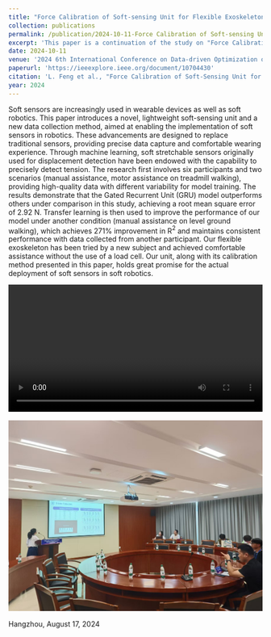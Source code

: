 ```yaml
---
title: "Force Calibration of Soft-sensing Unit for Flexible Exoskeleton"
collection: publications
permalink: /publication/2024-10-11-Force Calibration of Soft-sensing Unit for Flexible Exoskeleton
excerpt: 'This paper is a continuation of the study on "Force Calibration and Prediction of Soft Stretch Sensor Based on Deep Learning.'
date: 2024-10-11
venue: '2024 6th International Conference on Data-driven Optimization of Complex Systems (DOCS)'
paperurl: 'https://ieeexplore.ieee.org/document/10704430'
citation: 'L. Feng et al., "Force Calibration of Soft-Sensing Unit for Flexible Exoskeleton," 2024 6th International Conference on Data-driven Optimization of Complex Systems (DOCS), Hangzhou, China, 2024, pp. 358-364, doi: 10.1109/DOCS63458.2024.10704430.'
year: 2024
---
```


Soft sensors are increasingly used in wearable devices as well as soft robotics. This paper introduces a novel, lightweight soft-sensing unit and a new data collection method, aimed at enabling the implementation of soft sensors in robotics. These advancements are designed to replace traditional sensors, providing precise data capture and comfortable wearing experience. Through machine learning, soft stretchable sensors originally used for displacement detection have been endowed with the capability to precisely detect tension. The research first involves six participants and two scenarios (manual assistance, motor assistance on treadmill walking), providing high-quality data with different variability for model training. The results demonstrate that the Gated Recurrent Unit (GRU) model outperforms others under comparison in this study, achieving a root mean square error of 2.92 N. Transfer learning is then used to improve the performance of our model under another condition (manual assistance on level ground walking), which achieves 271\% improvement in R$^2$ and maintains consistent performance with data collected from another participant. Our flexible exoskeleton has been tried by a new subject and achieved comfortable assistance without the use of a load cell. Our unit, along with its calibration method presented in this paper, holds great promise for the actual deployment of soft sensors in soft robotics.

<div style="display:flex;justify-content:center;">
<video width="600" controls>
  <source src="/images/publications/DOCS/DOCS.mp4" type="video/mp4">
  Your browser does not support the video tag.
</video>
</div>
<br>
<div style="display:flex;justify-content:center;">
   <img src="/images/publications/DOCS/DOCS2024_1.jpg" width="600" alt="Fig" style="margin:auto;">
</div>
<br>
Hangzhou, August 17, 2024
<br>
